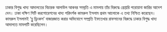 ঢাকার বিশুদ্ধ খাদ্য আদালতের বিচারক আলাউল আকবর সম্প্রতি এ মামলায় তাঁর বিরুদ্ধে গ্রেপ্তারি পরোয়ানা জারির আদেশ দেন। ঢাকা দক্ষিণ সিটি করপোরেশনের খাদ্য পরিদর্শক কামরুল ইসলাম প্রথম আলোকে এ তথ্য নিশ্চিত করেছেন। কামরুল ইসলামই ‘ব্লু ড্রিংকস’ বাজারজাত করার অভিযোগে সম্প্রতি ইফতেখার রাফসানের বিরুদ্ধে ঢাকার বিশুদ্ধ খাদ্য আদালতে মামলাটি করেছিলেন।
